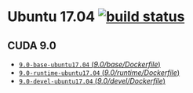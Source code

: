 # Ubuntu 17.04 [![build status](https://gitlab.com/nvidia/cuda/badges/ubuntu17.04/build.svg)](https://gitlab.com/nvidia/cuda/commits/ubuntu17.04)

## CUDA 9.0
- [`9.0-base-ubuntu17.04` (*9.0/base/Dockerfile*)](https://gitlab.com/nvidia/cuda/blob/ubuntu17.04/9.0/base/Dockerfile)
- [`9.0-runtime-ubuntu17.04` (*9.0/runtime/Dockerfile*)](https://gitlab.com/nvidia/cuda/blob/ubuntu17.04/9.0/runtime/Dockerfile)
- [`9.0-devel-ubuntu17.04` (*9.0/devel/Dockerfile*)](https://gitlab.com/nvidia/cuda/blob/ubuntu17.04/9.0/devel/Dockerfile)
